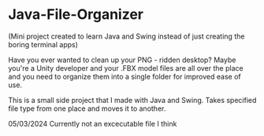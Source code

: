 # Java-File-Organizer


(Mini project created to learn Java and Swing instead of just creating the boring terminal apps)

Have you ever wanted to clean up your PNG - ridden desktop? Maybe you're a Unity developer and your .FBX model files are all over the place and you need to organize them into a single folder for improved ease of use.

This is a small side project that I made with Java and Swing. Takes specified file type from one place and moves it to another.

05/03/2024
Currently not an excecutable file I think







